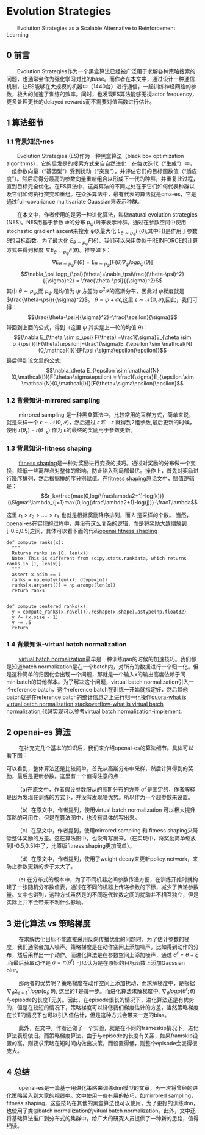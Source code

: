 # Evolution Strategies
  
  &emsp;&emsp;Evolution Strategies as a Scalable Alternative to Reinforcement Learning
  
## 0 前言
  
  &emsp;&emsp;Evolution Strategies作为一个黑盒算法已经被广泛用于求解各种策略搜索的问题，也通常会作为强化学习对比的base。而作者在本文中，通过设计一种通信机制，让ES能够在大规模的机器中（1440台）进行通信，一起训练神经网络的参数，极大的加速了训练的效率。同时，也发现ES算法能够无视actor frequency，更多处理更长的delayed rewards而不需要对值函数进行估计。
    
## 1 算法细节
  
  ### 1.1 背景知识-nes
    
  &emsp;&emsp;Evolution Strategies (ES)作为一种黑盒算法（black box optimization algorithms），它的启发是的搜索方式来自自然进化：在每次迭代（“生成”）中，一组参数向量（“基因型”）受到扰动（“突变”），并评估它们的目标函数值（“适应度”）。然后将得分最高的参数向量重新组合以形成下一代的种群，并重复此过程，直到目标完全优化。在ES算法中，这类算法的不同之处在于它们如何代表种群以及它们如何执行突变和重组。在众多算法中，最有代表的算法就是cma-es，它是通过full-covariance multivariate Gaussian来表示种群。
  
  &emsp;&emsp;在本文中，作者使用的是另一种进化算法，叫做natural evolution strategies (NES)。NES用基于参数 $\psi$的分布 $p_{\psi}(\theta)$来表示种群，通过在参数空间中使用stochastic gradient ascent来搜索 $\psi$以最大化 $E_{\theta \sim p_{\psi }}F(\theta)$,其中F()是作用于参数 $\theta$的目标函数。为了最大化 $E_{\theta \sim p_{\psi }}F(\theta)$，我们可以采用类似于REINFORCE的计算方式来得到梯度 $\nabla E_{\theta \sim p_\psi} F(\theta)$。推导如下：
  $$\nabla E_{\theta \sim p_\psi} F(\theta) = E_{\theta \sim p_{\psi }}[F(\theta)\nabla_\psi logp_{\psi}(\theta)]$$
  $$\nabla_\psi logp_{\psi}(\theta)=\nabla_\psi\frac{(\theta-\psi)^2}{{\sigma}^2} = \frac{\theta-\psi}{{\sigma}^2}$$
  其中 $\theta \sim p_\psi$,而 $p_\psi$ 是均值为 $\psi$ 方差为 ${\sigma}^{2}\mathcal{I}$的高斯分布，因此对 $\psi$梯度就是 $\frac{\theta-\psi}{{\sigma}^2}$。 $\theta=\psi+\sigma\epsilon$,这里 $\epsilon \sim \mathcal{N}(0,\mathcal{I})$,因此，我们可得：
  $$\frac{\theta-\psi}{{\sigma}^2}=\frac{\epsilon}{\sigma}$$
  带回到上面的公式，得到（这里 $\psi$ 其实是上一轮的均值 $\theta$)：
  $${\nabla E_{\theta \sim p_\psi} F(\theta) =\frac1{\sigma}E_{\theta \sim p_{\psi }}[F(\theta)\epsilon]=\frac1{\sigma}E_{\epsilon \sim \mathcal{N}(0,\mathcal{I})}[F(\psi+\sigma\epsilon)\epsilon]}$$
  最后得到论文里的公式: $$\nabla_\theta E_{\epsilon \sim \mathcal{N}(0,\mathcal{I})}F(\theta+\sigma\epsilon) = \frac1{\sigma}E_{\epsilon \sim \mathcal{N}(0,\mathcal{I})}[F(\theta+\sigma\epsilon)\epsilon]$$
  
 ### 1.2 背景知识-mirrored sampling
 
 &emsp;&emsp; mirrored sampling 是一种黑盒算法中，比较常用的采样方式，简单来说，就是采样一个 $\epsilon \sim \mathcal{N}(0,\mathcal{I})$，然后通过 $\epsilon$ 和 $-\epsilon$ 就得到2组参数,最后更新的时候，使用 $r(\theta_{\epsilon})-r(\theta_{-\epsilon})$ 作为 $\epsilon$的最终的奖励用于参数更新。
 
 
 ### 1.3 背景知识-fitness shaping
 
 &emsp;&emsp; [fitness shaping][2]是一种对奖励进行变换的技巧。通过对奖励的分布做一个变换，降低一些离群点对整体的影响，防止陷入到局部最优。操作上，首先对奖励进行降序排列，然后根据排的序分别赋值。在[fitness shaping][2]原论文中，赋值逻辑是：
  $$r_k=\frac{max(0,log(\frac\lambda2+1)-log(k))}{\Sigma^\lambda_{j=1}max(0,log(\frac\lambda2+1)-log(j))}-\frac1\lambda$$
  
  这里 $r_1 >r_2>....>r_\lambda$,也就是根据奖励降序排列，而 $\lambda$ 是采样的个数。
  当然，openai-es在实现的过程中，并没有这么复杂的逻辑，而是将奖励大致缩放到[-0.5,0.5]之间，具体可以看下面的代码[openai fitness shapling][3]
  
  ```
  def compute_ranks(x):
    """
    Returns ranks in [0, len(x))
    Note: This is different from scipy.stats.rankdata, which returns ranks in [1, len(x)].
    """
    assert x.ndim == 1
    ranks = np.empty(len(x), dtype=int)
    ranks[x.argsort()] = np.arange(len(x))
    return ranks


def compute_centered_ranks(x):
    y = compute_ranks(x.ravel()).reshape(x.shape).astype(np.float32)
    y /= (x.size - 1)
    y -= .5
    return 
  ```
### 1.4 背景知识-virtual batch normalization
  
&emsp;&emsp; [virtual batch normalization][4]最早是一种训练gan的时候的加速技巧。我们都是知道batch normalization是在一个batch内，对所有的数据进行一个归一化。但是这种简单的归因化会出现一个问题，那就是一个输入x的输出高度依赖于同minibatch的其他样本。为了解决这个问题，virtual batch normalization引入一个reference batch，这个reference batch在训练一开始就指定好，然后其他batch就是在reference batch的统计信息之上进行归一化操作[quora-what is virtual batch normalization][5],[stackoverflow-what is virtual batch normalization][6],代码实现可以参考[virtual batch normalization-implement][7]。


## 2 openai-es 算法

&emsp;&emsp; 在补充完几个基本的知识后，我们来介绍openai-es的算法细节。具体可以看下图：

可以看到，整体算法还是比较简单，首先从高斯分布中采样，然后计算得到的奖励，最后是更新参数。这里有一个值得注意的点：

  &emsp;&emsp;（a)在原文中，作者假设参数服从的高斯分布的方差 $\sigma^2$是固定的，作者解释是因为发现在训练的方式下，并没有发现啥优势。所以作为一个超参数来设置。
  
  &emsp;&emsp;（b）在原文中，作者提到，使用virtual batch normalization 可以极大提升策略的可用性，但是在算法图中，也没有具体的写出来。
  
  &emsp;&emsp;（c）在原文中，作者提到，使用mirrored sampling 和 fitness shaping来降低整体奖励的方差。这在算法图中，也没有写出来。（在实现中，将奖励简单缩放到[-0.5,0.5]中了，比原版fitness shaping更加简单）。
  
  &emsp;&emsp;（d）在原文中，作者提到，使用了weight decay来更新policy network，来防止参数更新的步子太大了。
  
  &emsp;&emsp; (e) 在分布式的版本中，为了不同机器之间参数传递方便，在训练开始时就构建了一张随机分布数值表，通过在不同的机器上传递参数的下标，减少了传递参数量。文中也讲到，这种方式虽然是的不同迭代轮数之间的扰动并不相互独立，但是实际上并不会带来不利什么影响。


## 3 进化算法 vs 策略梯度


&emsp;&emsp; 在求解优化目标不能直接采用反向传播优化的问题时，为了估计参数的梯度，我们通常会加入噪声。策略梯度是在动作空间上添加噪声，比如得到动作的分布，然后采样出一个动作。而进化算法是在参数空间上添加噪声，通过 $\theta^r = \theta + \xi$ ,而最后获取动作是 $a=\pi(\theta^r)$ 可以认为是在原始的目标函数上添加Gaussian blur。

&emsp;&emsp; 那两者的优势呢？策略梯度在动作空间上添加扰动，而求解梯度中，是根据 $\nabla_\theta \Sigma^T_{t=1}logp(a_t;\theta)$, 这里的T是每一步。而进化算法求解梯度中, $\nabla_\theta logp(\theta^r;\theta)$ 与episode的长度T无关。因此，在episode很长的情况下，进化算法还是有优势的，但是在较短的情况下，策略梯度可以降低我们梯度估计的方差，当然策略梯度在长T的情况下也可以引入值估计，但是这种方式会带来一定的bias。

&emsp;&emsp; 此外，在文中，作者还做了一个实验，就是在不同的frameskip情况下，进化算法表现依旧。而策略梯度算法，由于与episode的长度有关系，如果framskip设置的高，则要求策略在短时间内做出决策，而设置得低，则整个episode会变得很庞大。



## 4 总结

&emsp;&emsp; openai-es是一篇基于用进化策略来训练dnn模型的文章，再一次将曾经的进化策略带入到大家的视线中。文中使用一些有用的技巧，如mirrored sampling，fitness shaping，这些技巧在其他的黑盒算法也可以使用，为了更好的训练dnn，也使用了类似batch normalization的vitual batch normalization。此外，文中还将基础算法推广到分布式的集群中，给广大的研究人员提供了一种新的思路，值得细读。
  

  [1]: https://en.wikipedia.org/wiki/Cross-entropy_method
  [2]: https://www.jmlr.org/papers/volume15/wierstra14a/wierstra14a.pdf
  [3]: https://github.com/openai/evolution-strategies-starter/blob/951f19986921135739633fb23e55b2075f66c2e6/es_distributed/es.py
  [4]: https://arxiv.org/abs/1606.03498
  [5]: https://www.quora.com/What-is-virtual-batch-normalization-I-read-about-it-in-the-evolution-strategies-paper-by-Salimans-et-al-2017-but-I-could-not-find-a-concrete-definition
  [6]: https://www.google.com/url?sa=t&rct=j&q=&esrc=s&source=web&cd=&ved=2ahUKEwjZrs-74vj6AhVFx2EKHTUVCSAQFnoECCsQAQ&url=https%3A%2F%2Fstackoverflow.com%2Fquestions%2F50917182%2Fwhat-is-the-difference-between-virtual-batch-normalization-and-batch-normalizati&usg=AOvVaw2VrsQVvGKeHsDYMC2YjEWP&cshid=1666611453986331
  [7]: https://github.com/openai/improved-gan/blob/4f5d1ec5c16a7eceb206f42bfc652693601e1d5c/imagenet/model.py
